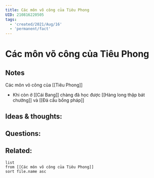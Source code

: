 ```yaml
---
title: Các môn võ công của Tiêu Phong
UID: 210816220505
tags:
  - 'created/2021/Aug/16'
  - 'permanent/fact'
---
```

# Các môn võ công của Tiêu Phong

## Notes
Các môn võ công của [[Tiêu Phong]]
- Khi còn ở [[Cái Bang]] chàng đã học được [[Hàng long thập bát chưởng]] và [[Đả cẩu bổng pháp]]

## Ideas & thoughts:


## Questions:


## Related:
```dataview
list
from [[Các môn võ công của Tiêu Phong]]
sort file.name asc
```
